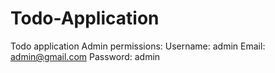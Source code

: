 # Todo-Application
Todo application
Admin permissions: Username: admin Email: admin@gmail.com Password: admin
